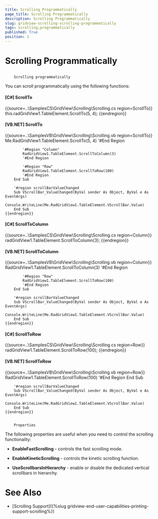 ```yaml
---
title: Scrolling Programmatically
page_title: Scrolling Programmatically
description: Scrolling Programmatically
slug: gridview-scrolling-scrolling-programmatically
tags: scrolling,programmatically
published: True
position: 1
---
```


# Scrolling Programmatically



## 
        Scrolling programmatically
      

You can scroll programmatically using the following functions:

#### __[C#] ScrollTo__

{{source=..\SamplesCS\GridView\Scrolling\Scrolling.cs region=ScrollTo}}
	            this.radGridView1.TableElement.ScrollTo(5, 4);
	{{endregion}}



#### __[VB.NET] ScrollTo__

{{source=..\SamplesVB\GridView\Scrolling\Scrolling.vb region=ScrollTo}}
	        Me.RadGridView1.TableElement.ScrollTo(5, 4)
	        '#End Region
	
	        '#Region "Column"
	        RadGridView1.TableElement.ScrollToColumn(3)
	        '#End Region
	
	        '#Region "Row"
	        RadGridView1.TableElement.ScrollToRow(100)
	        '#End Region
	    End Sub
	
	    '#region scrollBarValueChanged
	    Sub VScrollBar_ValueChanged(ByVal sender As Object, ByVal e As EventArgs)
	        Console.WriteLine(Me.RadGridView1.TableElement.VScrollBar.Value)
	    End Sub
	{{endregion}}



#### __[C#] ScrollToColumn__

{{source=..\SamplesCS\GridView\Scrolling\Scrolling.cs region=Column}}
	            radGridView1.TableElement.ScrollToColumn(3);
	{{endregion}}



#### __[VB.NET] ScrollToColumn__

{{source=..\SamplesVB\GridView\Scrolling\Scrolling.vb region=Column}}
	        RadGridView1.TableElement.ScrollToColumn(3)
	        '#End Region
	
	        '#Region "Row"
	        RadGridView1.TableElement.ScrollToRow(100)
	        '#End Region
	    End Sub
	
	    '#region scrollBarValueChanged
	    Sub VScrollBar_ValueChanged(ByVal sender As Object, ByVal e As EventArgs)
	        Console.WriteLine(Me.RadGridView1.TableElement.VScrollBar.Value)
	    End Sub
	{{endregion}}



#### __[C#] ScrollToRow__

{{source=..\SamplesCS\GridView\Scrolling\Scrolling.cs region=Row}}
	            radGridView1.TableElement.ScrollToRow(100);
	{{endregion}}



#### __[VB.NET] ScrollToRow__

{{source=..\SamplesVB\GridView\Scrolling\Scrolling.vb region=Row}}
	        RadGridView1.TableElement.ScrollToRow(100)
	        '#End Region
	    End Sub
	
	    '#region scrollBarValueChanged
	    Sub VScrollBar_ValueChanged(ByVal sender As Object, ByVal e As EventArgs)
	        Console.WriteLine(Me.RadGridView1.TableElement.VScrollBar.Value)
	    End Sub
	{{endregion}}



## 
        Properties
      

The following properties are useful when you need to control the scrolling functionality:

* __EnableFastScrolling__ - controls the fast scrolling mode.
            

* __EnableKineticScrolling__ - controls the kinetic scrolling function.
            

* __UseScrollbarsInHierarchy__ - enable or disable the dedicated vertical scrollbars in hierarchy.
            

# See Also

 * [Scrolling Support]({%slug gridview-end-user-capabilities-printing-support-scrolling%})
